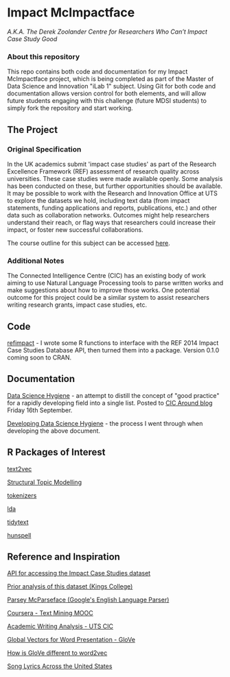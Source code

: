 # Impact McImpactface
_A.K.A. The Derek Zoolander Centre for Researchers Who Can’t Impact Case Study Good_

### About this repository
This repo contains both code and documentation for my Impact McImpactface project, which is being completed as part of the Master of Data Science and Innovation "iLab 1" subject. Using Git for both code and documentation allows version control for both elements, and will allow future students engaging with this challenge (future MDSI students) to simply fork the repository and start working. 

## The Project
### Original Specification
In the UK academics submit 'impact case studies' as part of the Research Excellence Framework (REF) assessment of research quality across universities. These case studies were made available openly. Some analysis has been conducted on these, but further opportunities should be available. It may be possible to work with the Research and Innovation Office at UTS to explore the datasets we hold, including text data (from impact statements, funding applications and reports, publications, etc.) and other data such as collaboration networks. Outcomes might help researchers understand their reach, or flag ways that researchers could increase their impact, or foster new successful collaborations. 

The course outline for this subject can be accessed [here](https://ca.uts.edu.au/wp-content/uploads/2016/02/2016_Spring_36102_update.pdf).

### Additional Notes
The Connected Intelligence Centre (CIC) has an existing body of work aiming to use Natural Language Processing tools to parse written works and make suggestions about how to improve those works. One potential outcome for this project could be a similar system to assist researchers writing research grants, impact case studies, etc.

## Code

[refimpact](https://github.com/perrystephenson/refimpact) - I wrote some R functions to interface with the REF 2014 Impact Case Studies Database API, then turned them into a package. Version 0.1.0 coming soon to CRAN.

## Documentation

[Data Science Hygiene](./Documentation/DataScienceHygiene.md) - an attempt to distill the concept of "good practice" for a rapidly developing field into a single list. Posted to [CIC Around blog](https://15-9203.ca.uts.edu.au/data-science-hygiene/) Friday 16th September.

[Developing Data Science Hygiene](./Documentation/DevelopingDSH.md) - the process I went through when developing the above document.

## R Packages of Interest

[text2vec](https://cran.r-project.org/web/packages/text2vec/)

[Structural Topic Modelling](https://github.com/bstewart/stm)

[tokenizers](https://cran.r-project.org/web/packages/tokenizers/index.html)

[lda](https://cran.r-project.org/web/packages/lda/lda.pdf)

[tidytext](https://github.com/juliasilge/tidytext)

[hunspell](https://github.com/ropensci/hunspell)

## Reference and Inspiration
[API for accessing the Impact Case Studies dataset](http://impact.ref.ac.uk/CaseStudies/APIhelp.aspx)

[Prior analysis of this dataset (Kings College)](http://www.kcl.ac.uk/sspp/policy-institute/publications/Analysis-of-REF-impact.pdf)

[Parsey McParseface (Google's English Language Parser)](https://research.googleblog.com/2016/05/announcing-syntaxnet-worlds-most.html)

[Coursera - Text Mining MOOC](https://www.coursera.org/learn/text-mining)

[Academic Writing Analysis - UTS CIC](https://utscic.edu.au/tools/awa/)

[Global Vectors for Word Presentation - GloVe](http://nlp.stanford.edu/projects/glove/)

[How is GloVe different to word2vec](https://www.quora.com/How-is-GloVe-different-from-word2vec)

[Song Lyrics Across the United States](http://juliasilge.com/blog/Song-Lyrics-Across/)


